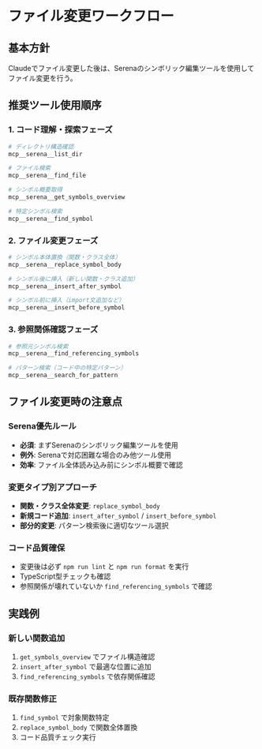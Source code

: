 # ファイル変更ワークフロー

## 基本方針
Claudeでファイル変更した後は、Serenaのシンボリック編集ツールを使用してファイル変更を行う。

## 推奨ツール使用順序

### 1. コード理解・探索フェーズ
```bash
# ディレクトリ構造確認
mcp__serena__list_dir

# ファイル検索
mcp__serena__find_file

# シンボル概要取得
mcp__serena__get_symbols_overview

# 特定シンボル検索
mcp__serena__find_symbol
```

### 2. ファイル変更フェーズ
```bash
# シンボル本体置換（関数・クラス全体）
mcp__serena__replace_symbol_body

# シンボル後に挿入（新しい関数・クラス追加）
mcp__serena__insert_after_symbol  

# シンボル前に挿入（import文追加など）
mcp__serena__insert_before_symbol
```

### 3. 参照関係確認フェーズ
```bash
# 参照元シンボル検索
mcp__serena__find_referencing_symbols

# パターン検索（コード中の特定パターン）
mcp__serena__search_for_pattern
```

## ファイル変更時の注意点

### Serena優先ルール
- **必須**: まずSerenaのシンボリック編集ツールを使用
- **例外**: Serenaで対応困難な場合のみ他ツール使用
- **効率**: ファイル全体読み込み前にシンボル概要で確認

### 変更タイプ別アプローチ
- **関数・クラス全体変更**: `replace_symbol_body`
- **新規コード追加**: `insert_after_symbol` / `insert_before_symbol`  
- **部分的変更**: パターン検索後に適切なツール選択

### コード品質確保
- 変更後は必ず `npm run lint` と `npm run format` を実行
- TypeScript型チェックも確認
- 参照関係が壊れていないか `find_referencing_symbols` で確認

## 実践例

### 新しい関数追加
1. `get_symbols_overview` でファイル構造確認
2. `insert_after_symbol` で最適な位置に追加
3. `find_referencing_symbols` で依存関係確認

### 既存関数修正
1. `find_symbol` で対象関数特定
2. `replace_symbol_body` で関数全体置換
3. コード品質チェック実行